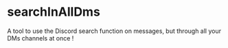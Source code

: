 # searchInAllDms
A tool to use the Discord search function on messages, but through all your DMs channels at once !
